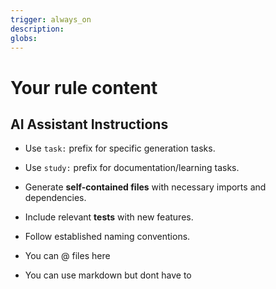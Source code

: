 ```yaml
---
trigger: always_on
description: 
globs: 
---
```


# Your rule content

## AI Assistant Instructions
- Use `task:` prefix for specific generation tasks.
- Use `study:` prefix for documentation/learning tasks.
- Generate **self-contained files** with necessary imports and dependencies.
- Include relevant **tests** with new features.
- Follow established naming conventions.

- You can @ files here
- You can use markdown but dont have to
